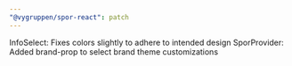 ```yaml
---
"@vygruppen/spor-react": patch
---
```


InfoSelect: Fixes colors slightly to adhere to intended design
SporProvider: Added brand-prop to select brand theme customizations
